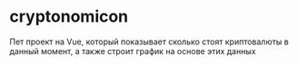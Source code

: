 # cryptonomicon
Пет проект на Vue, который показывает сколько стоят криптовалюты в данный момент, а также строит график на основе этих данных
